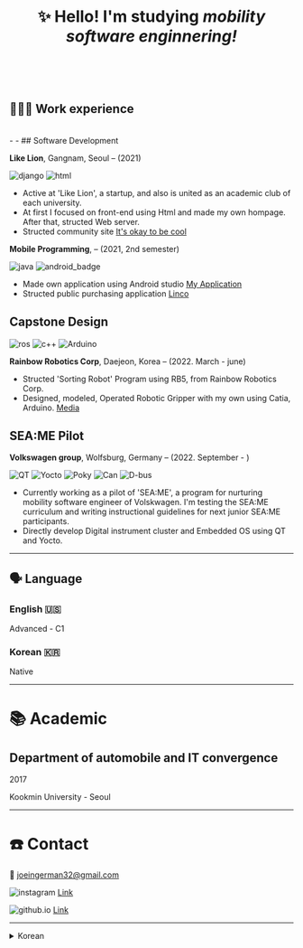 <div align="center">

# ✨ Hello! I'm studying *mobility software enginnering!* 

</div>
<br>
<br>
<br>

## **👩🏻‍💻** Work experience
<br>
-
-
## Software Development

**Like Lion**, Gangnam, Seoul – (2021)

![django](http://img.shields.io/badge/-django-darkblue?logo=django&logoColor=white)
![html](http://img.shields.io/badge/-html-yellow?logo=html&logoColor=black)

- Active at 'Like Lion', a startup, and also is united as an academic club of each university.
- At first I focused on front-end using Html and made my own hompage. After that, structed Web server.
- Structed community site [It's okay to be cool](https://jun-yub-kim.github.io/My_work/It's_okay.html)


**Mobile Programming**,  – (2021, 2nd semester)

![java](https://img.shields.io/badge/-java-blue?logo=java&logoColor=white)
![android_badge](https://img.shields.io/badge/-Android-green?logo=Android&logoColor=black)

- Made own application using Android studio [My Application](https://github.com/jun-yub-kim/Myapplication)
- Structed public purchasing application [Linco](https://jun-yub-kim.github.io/My_work/Linco.html)


## Capstone Design

![ros](http://img.shields.io/badge/-ros-blue?logo=ros&logoColor=white)
![c++](https://img.shields.io/badge/-C++-blue?logo=C++&logoColor=white)
![Arduino](https://img.shields.io/badge/-Arduino-green?logo=Arduino&logoColor=white)

**Rainbow Robotics Corp**, Daejeon, Korea  – (2022. March - june)

- Structed 'Sorting Robot' Program using RB5, from Rainbow Robotics Corp.
- Designed, modeled, Operated Robotic Gripper with my own using Catia, Arduino. [Media](https://jun-yub-kim.github.io/My_work/Capstone.html)

## SEA:ME Pilot

**Volkswagen group**, Wolfsburg, Germany – (2022. September - )

![QT](https://img.shields.io/badge/-QT-orange?logo=QT&logoColor=white)
![Yocto](https://img.shields.io/badge/-Yocto-skyblue?logo=Yocto&logoColor=white)
![Poky](https://img.shields.io/badge/-Poky-green?logo=Poky&logoColor=white)
![Can](https://img.shields.io/badge/-Can-orange?logo=Can&logoColor=white)
![D-bus](https://img.shields.io/badge/-dbus-green?logo=dbus&logoColor=white)

- Currently working as a pilot of 'SEA:ME', a program for nurturing mobility software engineer of Volskwagen. I'm testing the SEA:ME curriculum and writing instructional guidelines for next junior SEA:ME participants.
- Directly develop Digital instrument cluster and Embedded OS using QT and Yocto.

---

## 🗣 Language

### English 🇺🇸

Advanced - C1

### Korean 🇰🇷

Native

---

# 📚 Academic

## **Department of automobile and IT convergence**

2017

Kookmin University - Seoul

---


# ☎️ Contact

📧 joeingerman32@gmail.com


![instagram](https://img.shields.io/badge/-instagram-orange?logo=instagram&logoColor=white) [Link](https://www.instagram.com/joejoejoejoe_97/) 

![github.io](https://img.shields.io/badge/-github.io-black?logo=github.io&logoColor=white) [Link](https://jun-yub-kim.github.io/)

---

<details>
<summary>Korean</summary>
  
# ☎️ Contact

📧 joeingerman32@gmail.com

🐦 [Instagram](https://www.instagram.com/joejoejoejoe_97/) 

---

# **👩🏻‍💻** Work experience

## Software Development

**Like Lion**, Gangnam, Seoul – (2021)

- 스타트업이자, 각 대학 학술동아리로 연합된 '멋쟁이 사자처럼'에서 활동하였습니다.
- 초기에는 Html을 이용한 프론트엔드에 중점을 두고 개인홈페이지를 만들었고, 이후 Django로 웹서버 구현하였습니다.

## Capstone Design

**Rainbow Robotics Corp**, Daejeon, Korea  – (2022. March - june)

- Rainbow Robotics사의 RB5 모델을 이용하여, Sorting Robot 프로그램을 개발하였습니다.
- Catia / Arduino를 이용하여, 직접 Robotic Gripper을 설계하고 작동하는 프로그램을 개발하였습니다.

## SEA:ME Pilot

**Volkswagen group**, Wolfsburg, Germany – (2022. September - )

- Volkswagen의 미래 모빌리티 소프트웨어 인재를 양성하기 위한 프로그램 'SEA:ME' 에서 파일럿으로 활동하고있습니다. SEA:ME 커리큘럼을 테스트하고, 후배 SEA:ME 참가자들을 위한 교육지침을 작성하고 있습니다.
- QT, Yocto를 이용하여 직접 Digital instrument cluster, Embedded OS를 개발합니다.

---

# 🛠 기술

## 💻 IT

### Django

6년 이상 React와 Redux를 사용해 프론트엔드 개발, Node, Express, Hapi.js로 백엔드 API 개발, Mocha와 Jest로 자동화 테스트도 진행했습니다.

### QT

최근에 배우기 시작했고 어렵지만 재미를 느끼고 있습니다. 아직 능숙하지는 않지만 직접 몇몇 기능을 만들고 업데이트해본 경험이 있습니다.

### 기술 문서 작성

기술적인 주제에 대해 글 쓰는 것을 좋아하고 잘합니다. 간단한 용어로 설명해 사람들이 쉽게 이해하도록 하는 것에 보람을 느낍니다.

---

## 🗣 언어

### 한국어 🇰🇷

원어민

### 영어 🇺🇸

상급 - TOEIC 940

### 일본어 🇯🇵

기초

---

# 📜 기사와 강연

- [OAuth와 춤을: 단계별 가이드](https://dev.to/anabella/dancing-with-oauth-emp)
- [PassportJS의 OAuth 흐름 들여다보기](https://dev.to/anabella/a-peep-beneath-the-hood-of-passportjs-oauth-flow-eb5)
- [왜 훌륭한 개발자는 필기 시험을 좋아할까?](https://dev.to/anabella/why-do-great-developers-love-writing-tests-1o6j)
- [초급, 중급, 시니어 개발자가 바에 들어가는데...](https://dev.to/anabella/a-junior-a-mid-and-a-senior-dev-walk-into-a-bar-414f)
- [면접을 위한 자신감 툴박스](https://dev.to/typeform/the-self-confidence-toolbox-for-job-interviews-4k3j)
- [CSS 포지션의 다양한 페어링 이해하기](https://dev.to/anabella/understanding-the-different-pairings-of-css-position-flavours-5855)
- [두 가지 초밥 조리법으로 CSS 플로팅 파악하기](https://dev.to/anabella/figuring-out-css-floats-with-sushi-recipes-2c5o)

🗣 **강연:** [OAuth Dance 배우기](https://www.youtube.com/watch?v=ec2NBIoaUCM&t=1s) (APIdays Paris Dec 2018)

---

# 📚 Academic

## **Department of automobile and IT convergence / Kookmin University**

2017

ㅇㅇ대학교 - 서울특별시  
  

</details>
